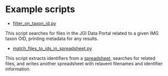 # Example scripts

* [filter_on_taxon_id.py](examples/filter_on_taxon_id.py)

This script searches for files in the JGI Data Portal related to a given IMG
taxon OID, printing metadata for any results.

* [match_files_to_ids_in_spreadsheet.py](examples/match_files_to_ids_in_spreadsheet.py)

This script extracts identifiers from a [spreadsheet](examples/IMG.csv), searches
for related files, and writes another spreadsheet with relavent filenames and
identifier information.
